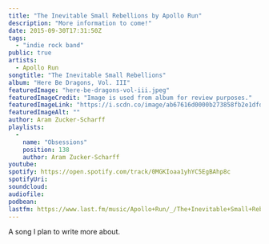 ```yaml
---
title: "The Inevitable Small Rebellions by Apollo Run"
description: "More information to come!"
date: 2015-09-30T17:31:50Z
tags:
  - "indie rock band"
public: true
artists:
  - Apollo Run
songtitle: "The Inevitable Small Rebellions"
album: "Here Be Dragons, Vol. III"
featuredImage: "here-be-dragons-vol-iii.jpeg"
featuredImageCredit: "Image is used from album for review purposes."
featuredImageLink: "https://i.scdn.co/image/ab67616d0000b273858fb2e1dfd21cce6c9aaaff"
featuredImageAlt: ""
author: Aram Zucker-Scharff
playlists:
  -
    name: "Obsessions"
    position: 138
    author: Aram Zucker-Scharff
youtube: 
spotify: https://open.spotify.com/track/0MGKIoaa1yhYC5EgBAhp8c
spotifyUri: 
soundcloud:
audiofile:
podbean:
lastfm: https://www.last.fm/music/Apollo+Run/_/The+Inevitable+Small+Rebellions
---
```


A song I plan to write more about.
		